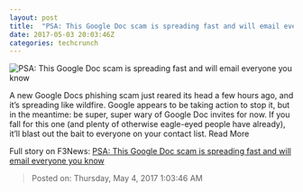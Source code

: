 ```yaml
---
layout: post
title:  "PSA: This Google Doc scam is spreading fast and will email everyone you know"
date: 2017-05-03 20:03:46Z
categories: techcrunch
---
```


![PSA: This Google Doc scam is spreading fast and will email everyone you know](https://tctechcrunch2011.files.wordpress.com/2017/05/gdoc.png?w=566&h=367&crop=1)

A new Google Docs phishing scam just reared its head a few hours ago, and it’s spreading like wildfire. Google appears to be taking action to stop it, but in the meantime: be super, super wary of Google Doc invites for now. If you fall for this one (and plenty of otherwise eagle-eyed people have already), it’ll blast out the bait to everyone on your contact list. Read More


Full story on F3News: [PSA: This Google Doc scam is spreading fast and will email everyone you know](http://www.f3nws.com/n/JbvWEG)

> Posted on: Thursday, May 4, 2017 1:03:46 AM
